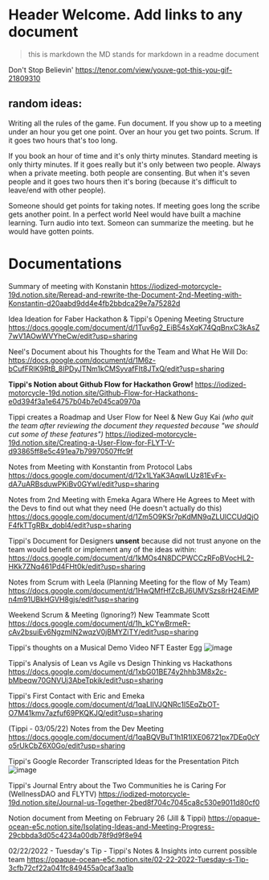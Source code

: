 # Header Welcome. Add links to any document
> this is markdown the MD stands for markdown in a readme document

Don't Stop Believin' 
https://tenor.com/view/youve-got-this-you-gif-21809310

## random ideas:

Writing all the rules of the game. Fun document. If you show up to a meeting under an hour you get one point. Over an hour you get two points. Scrum. If it goes two hours that's too long.

If you book an hour of time and it's only thirty minutes. Standard meeting is only thirty minutes. If it goes really but it's only between two people. Always when a private meeting. both people are consenting. But when it's seven people and it goes two hours then it's boring (because it's difficult to leave/end with other people).

Someone should get points for taking notes. If meeting goes long the scribe gets another point. In a perfect world Neel would have built a machine learning. Turn audio into text. Someon can summarize the meeting. but he would have gotten points. 

# Documentations

Summary of meeting with Konstanin
https://iodized-motorcycle-19d.notion.site/Reread-and-rewrite-the-Document-2nd-Meeting-with-Konstantin-d20aabd9dd4e4fb2bbdca29e7a75282d

Idea Ideation for Faber Hackathon & Tippi's Opening Meeting Structure
https://docs.google.com/document/d/1Tuv6g2_EiB54sXqK74QqBnxC3kAsZ7wV1AOwWVYheCw/edit?usp=sharing

Neel's Document about his Thoughts for the Team and What He Will Do:
https://docs.google.com/document/d/1M6z-bCufFRlK9RtB_8IPDyJTNm1kCMSyvafFIt8JTxQ/edit?usp=sharing

**Tippi's Notion about Github Flow for Hackathon Grow!**
https://iodized-motorcycle-19d.notion.site/Github-Flow-for-Hackathons-e0d394f3a1e64757b04b7e045ca0970a

Tippi creates a Roadmap and User Flow for Neel & New Guy Kai *(who quit the team after reviewing the document they requested because "we should cut some of these features")*
https://iodized-motorcycle-19d.notion.site/Creating-a-User-Flow-for-FLYT-V-d93865ff8e5c491ea7b79970507ffc9f

Notes from Meeting with Konstantin from Protocol Labs
https://docs.google.com/document/d/12x1LYaK3AqwlLUz81EvFx-dA7uARBsduwPKiBv0GYwI/edit?usp=sharing

Notes from 2nd Meeting with Emeka Agara Where He Agrees to Meet with the Devs to find out what they need (He doesn't actually do this)
https://docs.google.com/document/d/1Zm5O9KSr7pKdMN9qZLUlCCUdQjOF4fkTTgRBx_dobl4/edit?usp=sharing

Tippi's Document for Designers **unsent** because did not trust anyone on the team would benefit or implement any of the ideas within:
https://docs.google.com/document/d/1kMOs4N8DCPWCCzRFoBVocHL2-HKk7ZNq461Pd4FHt0k/edit?usp=sharing

Notes from Scrum with Leela (Planning Meeting for the flow of My Team)
https://docs.google.com/document/d/1HwQMfHfZcBJ6UMVSzs8rH24EiMPn4m91UBkHGVH8gjs/edit?usp=sharing

Weekend Scrum & Meeting (Ignoring?) New Teammate Scott
https://docs.google.com/document/d/1h_kCYwBrmeR-cAv2bsuiEv6NgzmIN2wqzV0jBMYZiTY/edit?usp=sharing

Tippi's thoughts on a Musical Demo Video NFT Easter Egg
![image](https://user-images.githubusercontent.com/62179036/158396920-33020b71-3bed-4d4a-b588-bd0ced6473fc.png)

Tippi's Analysis of Lean vs Agile vs Design Thinking vs Hackathons
https://docs.google.com/document/d/1xbG01BE74y2hhb3M8x2c-bMbeqw70GNVUj3AbeTpkik/edit?usp=sharing

Tippi's First Contact with Eric and Emeka
https://docs.google.com/document/d/1qaLIIVJQNRc1I5EqZbOT-O7M41kmv7azfuf69PKQKJQ/edit?usp=sharing

(Tippi - 03/05/22) Notes from the Dev Meeting
https://docs.google.com/document/d/1qaBQVBuT1h1R1IXE06721px7DEq0cYo5rUkCbZ6X0Go/edit?usp=sharing

Tippi's Google Recorder Transcripted Ideas for the Presentation Pitch
![image](https://user-images.githubusercontent.com/62179036/158400874-f220de43-d1ea-4373-b605-1d64711e3675.png)

Tippi's Journal Entry about the Two Communities he is Caring For (WellnessDAO and FLYTV)
https://iodized-motorcycle-19d.notion.site/Journal-us-Together-2bed8f704c7045ca8c530e9011d80cf0

Notion document from Meeting on February 26 (Jill & Tippi)
https://opaque-ocean-e5c.notion.site/Isolating-Ideas-and-Meeting-Progress-29cbbda3d05c4234a00db78f9d9f8e94

02/22/2022 - Tuesday's Tip - Tippi's Notes & Insights into current possible team
https://opaque-ocean-e5c.notion.site/02-22-2022-Tuesday-s-Tip-3cfb72cf22a041fc849455a0caf3aa1b
